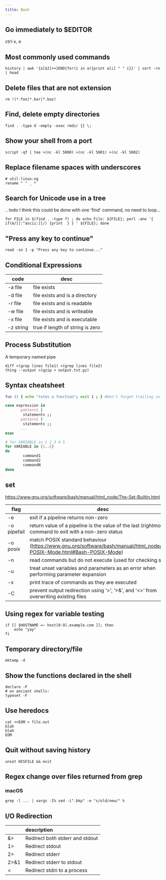 ```yaml
---
title: Bash
---
```


Go immediately to $EDITOR
-------------------------
ctrl-x, e

Most commonly used commands
---------------------------
```
history | awk '{a[$2]++}END{for(i in a){print a[i] " " i}}' | sort -rn | head
```

Delete files that are not extension
-----------------------------------

```
rm !(*.foo|*.bar|*.baz)
```

Find, delete empty directories
------------------------------

```
find . -type d -empty -exec rmdir {} \;
```

Show your shell from a port
---------------------------
```
script -qf | tee >(nc -kl 5000) >(nc -kl 5001) >(nc -kl 5002)
```

Replace filename spaces with underscores
----------------------------------------
```
# util-linux-ng
rename " " _ *
```

Search for Unicode use in a tree
--------------------------------

.. todo I think this could be done with one 'find' command, no need to loop...
```
for FILE in $(find . -type f) ; do echo File: ${FILE}; perl -ane '{ if(m/[[:^ascii:]]/) {print  } } ' ${FILE}; done
```

"Press any key to continue"
---------------------------

```
read -sn 1 -p "Press any key to continue..."
```

Conditional Expressions
-----------------------

| code      | desc                             |
|-----------|----------------------------------|
| -a file   | file exists                      |
| -d file   | file exists and is a directory   |
| -r file   | file exists and is readable      |
| -w file   | file exists and is writeable     |
| -x file   | file exists and is executable    |
| -z string | true if length of string is zero |


Process Substitution
--------------------
A temporary named pipe

```
diff <(grep lines file1) <(grep lines file2)
thing --output >(gzip > output.txt.gz)
```

Syntax cheatsheet
-----------------
```bash
fun () { echo "totes a function"; exit 1 ; } #Don't forget trailing colon if one line

case expression in
       pattern1 )
       	statements ;;
       pattern2 )
       	statements ;;
       ...
esac

# for VARIABLE in 1 2 3 4 5
for VARIABLE in {1..5}
do
       	command1
       	command2
       	commandN
done
```

set
---
<https://www.gnu.org/software/bash/manual/html_node/The-Set-Builtin.html>

| flag        | desc                                                                                                                       |
|-------------|----------------------------------------------------------------------------------------------------------------------------|
| -e          | exit if a pipeline returns non-zero                                                                                        |
| -o pipefail | return value of a pipeline is the value of the last (rightmost) command to exit with a non-zero status                     |
| -o posix    | match POSIX standard behaviour (<https://www.gnu.org/software/bash/manual/html_node/Bash-POSIX-Mode.html#Bash-POSIX-Mode>) |
| -n          | read commands but do not execute (used for checking syntax)                                                                |
| -u          | treat unset variables and parameters as an error when performing parameter expansion                                       |
| -x          | print trace of commands as they are executed                                                                               |
| -C          | prevent output redirection using ‘>’, ‘>&’, and ‘<>’ from overwriting existing files                                       |


Using regex for variable testing
--------------------------------
```
if [[ $HOSTNAME =~ host[0-9].example.com ]]; then
    echo "yay"
fi
```

Temporary directory/file
------------------------

	mktemp -d

Show the functions declared in the shell
----------------------------------------
	declare -F
	# on ancient shells:
	typeset -F
Use heredocs
------------
	cat <<EOM > file.out
	blah
	blah
	EOM


Quit without saving history
---------------------------
	unset HISFILE && exit


Regex change over files returned from grep
------------------------------------------

### macOS

```
grep -l ... | xargs -I% sed -i".bkp" -e "s/old/new/" %
```

I/O Redirection
---------------

|      | description                     |
|:-----|:--------------------------------|
| &>   | Redirect both stderr and stdout |
| 1>   | Redirect stdout                 |
| 2>   | Redirect stderr                 |
| 2>&1 | Redirect stderr to stdout       |
| <    | Redirect stdin to a process     |

